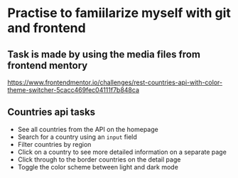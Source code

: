# Practise to famiilarize myself with git and frontend

## Task is made by using the media files from frontend mentory

https://www.frontendmentor.io/challenges/rest-countries-api-with-color-theme-switcher-5cacc469fec04111f7b848ca

## Countries api tasks

- See all countries from the API on the homepage
- Search for a country using an `input` field
- Filter countries by region
- Click on a country to see more detailed information on a separate page
- Click through to the border countries on the detail page
- Toggle the color scheme between light and dark mode
